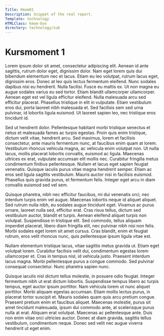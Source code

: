 ```yaml
---
Title: Kmom01
Description: Snippet of the real report.
Template: technology
HTMLClass: kmom-box
directory: technology/sub
---
```


Kursmoment 1
==========================

Lorem ipsum dolor sit amet, consectetur adipiscing elit. Aenean id ante sagittis, rutrum dolor eget, dignissim dolor. Nam eget lorem quis dui bibendum elementum nec et lacus. Etiam eu leo volutpat, rutrum lacus eget, dignissim eros. Donec at leo quis lectus fermentum eleifend. Nunc sodales dapibus nisi eu hendrerit. Nulla facilisi. Fusce eu mattis ex. Ut non magna eu augue sodales varius eu sed tortor. Etiam blandit ullamcorper ullamcorper. Aenean eget est vel ligula efficitur eleifend. Nulla malesuada arcu sed efficitur placerat. Phasellus tristique in elit in vulputate. Etiam vestibulum eros dui, porta laoreet nibh malesuada et. Sed facilisis sem sed urna pulvinar, id lobortis ligula euismod. Ut laoreet sapien leo, nec tristique eros tincidunt id.

Sed ut hendrerit dolor. Pellentesque habitant morbi tristique senectus et netus et malesuada fames ac turpis egestas. Proin quis enim tristique, dictum velit vitae, hendrerit arcu. Sed maximus, lorem et facilisis consectetur, ante mauris fermentum nunc, at faucibus enim quam at lorem. Vestibulum rhoncus vehicula magna, ac vehicula enim volutpat non. Ut nulla lacus, mollis placerat lobortis convallis, euismod ac ligula. Maecenas ultrices ex erat, vulputate accumsan elit mollis nec. Curabitur fringilla metus condimentum finibus pellentesque. Nullam et lacus eget sapien feugiat venenatis. Quisque iaculis purus vitae magna hendrerit semper. Etiam ac eros sed ligula sagittis vestibulum. Mauris auctor nisi in facilisis euismod. Phasellus quis gravida purus, et fermentum felis. Integer eget arcu in diam convallis euismod sed vel sem.

Quisque pharetra, nibh nec efficitur faucibus, mi dui venenatis orci, nec interdum turpis enim vel augue. Maecenas lobortis neque id aliquet aliquet. Sed rutrum nulla nibh, eu sodales augue tincidunt eget. Vivamus ac purus ornare, laoreet nulla sed, efficitur erat. Cras risus tellus, dictum sed vestibulum auctor, blandit et turpis. Aenean eleifend aliquet turpis non volutpat. Suspendisse in tristique elit. Sed commodo, tellus aliquam imperdiet placerat, libero diam fringilla elit, nec pulvinar nibh nisi non felis. Morbi sodales eget lorem sit amet cursus. Cras blandit, enim et feugiat rutrum, eros velit rhoncus nunc, quis pellentesque ipsum ligula vitae est.

Nullam elementum tristique lacus, vitae sagittis metus gravida ut. Etiam eget volutpat lorem. Curabitur facilisis velit dui, condimentum egestas lorem ullamcorper et. Cras in tempus nisl, id vehicula justo. Praesent interdum lacus magna. Morbi pellentesque purus a congue commodo. Sed pulvinar consequat consectetur. Nunc pharetra sapien nunc.

Quisque iaculis nisl dictum tellus molestie, in posuere odio feugiat. Integer fermentum nibh ut erat dictum lobortis. Suspendisse tempus libero ac turpis tempus, eget auctor ipsum porttitor. Nam vehicula lorem ut nunc aliquet porttitor. Morbi aliquam egestas accumsan. Etiam mollis lectus purus, in placerat tortor suscipit et. Mauris sodales quam quis arcu pretium congue. Praesent pretium enim et faucibus aliquet. Maecenas molestie, purus sit amet tincidunt malesuada, ipsum dui commodo ante, at scelerisque purus nulla at erat. Aliquam erat volutpat. Maecenas ac pellentesque ante. Duis non enim vitae orci ultricies auctor. Donec at diam gravida, sagittis tellus vestibulum, condimentum neque. Donec sed velit nec augue viverra hendrerit ut eget enim.
